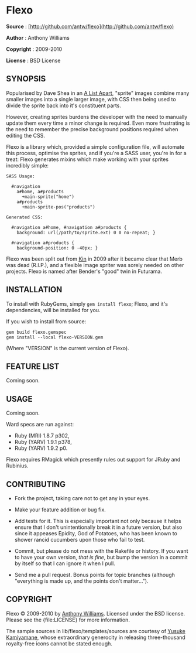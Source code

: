 Flexo
=====

**Source**
:  [http://github.com/antw/flexo](http://github.com/antw/flexo)

**Author**
:  Anthony Williams

**Copyright**
:  2009-2010

**License**
:  BSD License

SYNOPSIS
--------

Popularised by Dave Shea in an
[A List Apart](http://www.alistapart.com/articles/sprites), "sprite"
images combine many smaller images into a single larger image, with CSS
then being used to divide the sprite back into it's constituent parts.

However, creating sprites burdens the developer with the need to
manually update them every time a minor change is required. Even more
frustrating is the need to remember the precise background positions
required when editing the CSS.

Flexo is a library which, provided a simple configuration file, will
automate this process, optimise the sprites, and if you're a SASS
user, you're in for a treat: Flexo generates mixins which make working
with your sprites incredibly simple:

    SASS Usage:

      #navigation
        a#home, a#products
          +main-sprite("home")
        a#products
          +main-sprite-pos("products")

    Generated CSS:

      #navigation a#home, #navigation a#products {
        background: url(/path/to/sprite.ext) 0 0 no-repeat; }

      #navigation a#products {
        background-position: 0 -40px; }

Flexo was been split out from [Kin](http://github.com/antw/kin) in 2009
after it became clear that Merb was dead (R.I.P.), and a flexible image
spriter was sorely needed on other projects. Flexo is named after
Bender's "good" twin in Futurama.

INSTALLATION
------------

To install with RubyGems, simply `gem install flexo`; Flexo, and it's
dependencies, will be installed for you.

If you wish to install from source:

    gem build flexo.gemspec
    gem install --local flexo-VERSION.gem

(Where "VERSION" is the current version of Flexo).

FEATURE LIST
------------

Coming soon.

USAGE
-----

Coming soon.

Ward specs are run against:

* Ruby (MRI) 1.8.7 p302,
* Ruby (YARV) 1.9.1 p378,
* Ruby (YARV) 1.9.2 p0.

Flexo requires RMagick which presently rules out support for JRuby and
Rubinius.

CONTRIBUTING
------------

* Fork the project, taking care not to get any in your eyes.

* Make your feature addition or bug fix.

* Add tests for it. This is especially important not only because it
  helps ensure that I don't unintentionally break it in a future
  version, but also since it appeases Epidity, God of Potatoes, who has
  been known to shower rancid cucumbers upon those who fail to test.

* Commit, but please do not mess with the Rakefile or history. If you
  want to have your own version, _that is fine_, but bump the version in
  a commit by itself so that I can ignore it when I pull.

* Send me a pull request. Bonus points for topic branches (although
  "everything is made up, and the points don't matter...").

COPYRIGHT
---------

Flexo &copy; 2009-2010 by [Anthony Williams](mailto:hi@antw.me).
Licensed under the BSD license. Please see the {file:LICENSE} for more
information.

The sample sources in lib/flexo/templates/sources are courtesy of
[Yusuke Kamiyamane](http://p.yusukekamiyamane.com), whose extraordinary
generocity in releasing three-thousand royalty-free icons cannot be
stated enough.
